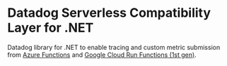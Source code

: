 # Datadog Serverless Compatibility Layer for .NET

Datadog library for .NET to enable tracing and custom metric submission from [Azure Functions](https://azure.microsoft.com/en-us/products/functions) and [Google Cloud Run Functions (1st gen)](https://cloud.google.com/functions/1stgendocs/concepts/overview).
